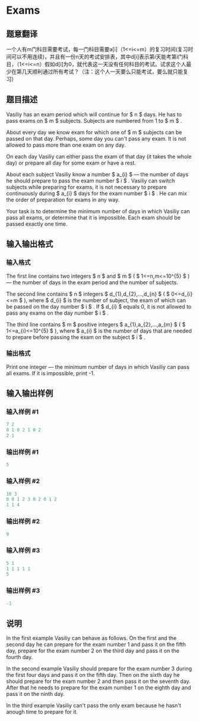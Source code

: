 # Exams

## 题意翻译

一个人有m门科目需要考试，每一门科目需要a[i]（1<=i<=m）的复习时间(复习时间可以不用连续)，并且有一份n天的考试安排表，其中d[i]表示第i天能考第i门科目，（1<=i<=n）假如d[i]为0，就代表这一天没有任何科目的考试。试求这个人最少在第几天顺利通过所有考试？（注：这个人一天要么只能考试，要么就只能复习）

## 题目描述

Vasiliy has an exam period which will continue for $ n $ days. He has to pass exams on $ m $ subjects. Subjects are numbered from 1 to $ m $ .

About every day we know exam for which one of $ m $ subjects can be passed on that day. Perhaps, some day you can't pass any exam. It is not allowed to pass more than one exam on any day.

On each day Vasiliy can either pass the exam of that day (it takes the whole day) or prepare all day for some exam or have a rest.

About each subject Vasiliy know a number $ a_{i} $ — the number of days he should prepare to pass the exam number $ i $ . Vasiliy can switch subjects while preparing for exams, it is not necessary to prepare continuously during $ a_{i} $ days for the exam number $ i $ . He can mix the order of preparation for exams in any way.

Your task is to determine the minimum number of days in which Vasiliy can pass all exams, or determine that it is impossible. Each exam should be passed exactly one time.

## 输入输出格式

### 输入格式

The first line contains two integers $ n $ and $ m $ ( $ 1<=n,m<=10^{5} $ ) — the number of days in the exam period and the number of subjects.

The second line contains $ n $ integers $ d_{1},d_{2},...,d_{n} $ ( $ 0<=d_{i}<=m $ ), where $ d_{i} $ is the number of subject, the exam of which can be passed on the day number $ i $ . If $ d_{i} $ equals 0, it is not allowed to pass any exams on the day number $ i $ .

The third line contains $ m $ positive integers $ a_{1},a_{2},...,a_{m} $ ( $ 1<=a_{i}<=10^{5} $ ), where $ a_{i} $ is the number of days that are needed to prepare before passing the exam on the subject $ i $ .

### 输出格式

Print one integer — the minimum number of days in which Vasiliy can pass all exams. If it is impossible, print -1.

## 输入输出样例

### 输入样例 #1

```cpp
7 2
0 1 0 2 1 0 2
2 1

```
### 输出样例 #1

```cpp
5

```
### 输入样例 #2

```cpp
10 3
0 0 1 2 3 0 2 0 1 2
1 1 4

```
### 输出样例 #2

```cpp
9

```
### 输入样例 #3

```cpp
5 1
1 1 1 1 1
5

```
### 输出样例 #3

```cpp
-1

```
## 说明

In the first example Vasiliy can behave as follows. On the first and the second day he can prepare for the exam number 1 and pass it on the fifth day, prepare for the exam number 2 on the third day and pass it on the fourth day.

In the second example Vasiliy should prepare for the exam number 3 during the first four days and pass it on the fifth day. Then on the sixth day he should prepare for the exam number 2 and then pass it on the seventh day. After that he needs to prepare for the exam number 1 on the eighth day and pass it on the ninth day.

In the third example Vasiliy can't pass the only exam because he hasn't anough time to prepare for it.

